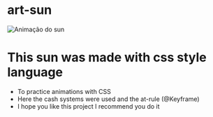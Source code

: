 # art-sun 
![Animação do sun](https://user-images.githubusercontent.com/73961367/149685851-40acd48c-b1df-428d-8fa1-28b40f37421d.gif)

# This sun was made with css style language
- To practice animations with CSS
- Here the cash systems were used
and the at-rule (@Keyframe)
- I hope you like this project I recommend you do it
